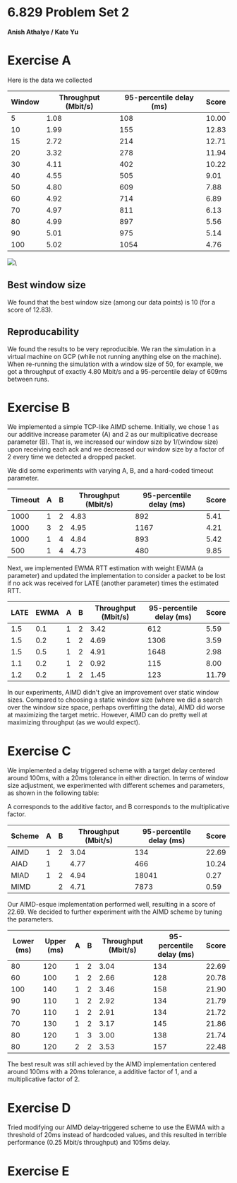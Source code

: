 # 6.829 Problem Set 2
**Anish Athalye / Kate Yu**

# Exercise A

Here is the data we collected

| Window | Throughput (Mbit/s) | 95-percentile delay (ms) | Score |
| ------ | ------------------- | ------------------------ | ----- |
| 5      | 1.08                | 108                      | 10.00 |
| 10     | 1.99                | 155                      | 12.83 |
| 15     | 2.72                | 214                      | 12.71 |
| 20     | 3.32                | 278                      | 11.94 |
| 30     | 4.11                | 402                      | 10.22 |
| 40     | 4.55                | 505                      | 9.01  |
| 50     | 4.80                | 609                      | 7.88  |
| 60     | 4.92                | 714                      | 6.89  |
| 70     | 4.97                | 811                      | 6.13  |
| 80     | 4.99                | 897                      | 5.56  |
| 90     | 5.01                | 975                      | 5.14  |
| 100    | 5.02                | 1054                     | 4.76  |

![](a.png)\


## Best window size

We found that the best window size (among our data points) is 10 (for a score
of 12.83).

## Reproducability

We found the results to be very reproducible. We ran the simulation in a
virtual machine on GCP (while not running anything else on the machine). When
re-running the simulation with a window size of 50, for example, we got a
throughput of exactly 4.80 Mbit/s and a 95-percentile delay of 609ms between
runs.

# Exercise B

We implemented a simple TCP-like AIMD scheme. Initially, we chose 1 as our
additive increase parameter (A) and 2 as our multiplicative decrease parameter
(B). That is, we increased our window size by 1/(window size) upon receiving
each ack and we decreased our window size by a factor of 2 every time we
detected a dropped packet.

We did some experiments with varying A, B, and a hard-coded timeout parameter.

| Timeout | A | B | Throughput (Mbit/s) | 95-percentile delay (ms) | Score |
| ------- | - | - | ------------------- | ------------------------ | ----- |
| 1000    | 1 | 2 | 4.83                | 892                      | 5.41  |
| 1000    | 3 | 2 | 4.95                | 1167                     | 4.21  |
| 1000    | 1 | 4 | 4.84                | 893                      | 5.42  |
| 500     | 1 | 4 | 4.73                | 480                      | 9.85  |

Next, we implemented EWMA RTT estimation with weight EWMA (a parameter) and
updated the implementation to consider a packet to be lost if no ack was
received for LATE (another parameter) times the estimated RTT.

| LATE | EWMA | A | B | Throughput (Mbit/s) | 95-percentile delay (ms) | Score |
| ---- | ---- | - | - | ------------------- | ------------------------ | ----- |
| 1.5  | 0.1  | 1 | 2 | 3.42                | 612                      | 5.59  |
| 1.5  | 0.2  | 1 | 2 | 4.69                | 1306                     | 3.59  |
| 1.5  | 0.5  | 1 | 2 | 4.91                | 1648                     | 2.98  |
| 1.1  | 0.2  | 1 | 2 | 0.92                | 115                      | 8.00  |
| 1.2  | 0.2  | 1 | 2 | 1.45                | 123                      | 11.79 |

In our experiments, AIMD didn't give an improvement over static window sizes.
Compared to choosing a static window size (where we did a search over the
window size space, perhaps overfitting the data), AIMD did worse at maximizing
the target metric. However, AIMD can do pretty well at maximizing throughput
(as we would expect).

# Exercise C

We implemented a delay triggered scheme with a target delay centered around 100ms,
with a 20ms tolerance in either direction. In terms of window size adjustment, we
experimented with different schemes and parameters, as shown in the following table:

A corresponds to the additive factor, and B corresponds to the multiplicative factor.

| Scheme | A | B | Throughput (Mbit/s) | 95-percentile delay (ms) | Score |
| ------ | - | - | ------------------- | ------------------------ | ----- |
| AIMD   | 1 | 2 | 3.04                | 134                      | 22.69 |
| AIAD   | 1 |   | 4.77                | 466                      | 10.24 |
| MIAD   | 1 | 2 | 4.94                | 18041                    | 0.27  |
| MIMD   |   | 2 | 4.71                | 7873                     | 0.59  |

Our AIMD-esque implementation performed well, resulting in a score of 22.69.
We decided to further experiment with the AIMD scheme by tuning the parameters.

| Lower (ms) | Upper (ms) | A | B | Throughput (Mbit/s) | 95-percentile delay (ms) | Score |
| ---------- | ---------- | - | - | ------------------- | ------------------------ | ----- |
| 80         | 120        | 1 | 2 | 3.04                | 134                      | 22.69 |
| 60         | 100        | 1 | 2 | 2.66                | 128                      | 20.78 |
| 100        | 140        | 1 | 2 | 3.46                | 158                      | 21.90 |
| 90         | 110        | 1 | 2 | 2.92                | 134                      | 21.79 |
| 70         | 110        | 1 | 2 | 2.91                | 134                      | 21.72 |
| 70         | 130        | 1 | 2 | 3.17                | 145                      | 21.86 |
| 80         | 120        | 1 | 3 | 3.00                | 138                      | 21.74 |
| 80         | 120        | 2 | 2 | 3.53                | 157                      | 22.48 |

The best result was still achieved by the AIMD implementation centered around 100ms with a
20ms tolerance, a additive factor of 1, and a multiplicative factor of 2.

# Exercise D

Tried modifying our AIMD delay-triggered scheme to use the EWMA with a threshold of 20ms instead
of hardcoded values, and this resulted in terrible performance (0.25 Mbit/s throughput) and 105ms delay.

# Exercise E
